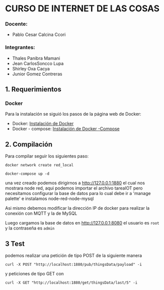# CURSO DE INTERNET DE LAS COSAS
### Docente:
- Pablo Cesar Calcina Ccori
### Integrantes:
- Thales Panibra Mamani
- Jean CarlosSoncco Lupa
- Shirley Oxa Cacya
- Junior Gomez Contreras
## 1. Requerimientos
### Docker
Para la instalación se siguió los pasos de la página web de Docker:
  - Docker: [Instalación de Docker](https://docs.docker.com/engine/install/ubuntu/)
  - Docker - compose: [Instalación de Docker -Compose](https://docs.docker.com/compose/install/)
## 2. Compilación
Para compilar seguir los siguientes paso:
```
docker network create red_local

docker-compose up -d

```
una vez creado podemos dirigirnos a http://127.0.0.1:1880 el cual nos mostrara
node red, aqui podemos importar el archivo tareaIOT pero necesitamos configurar
la base de datos para lo cual debe ir a 'manage palette' e instalamos
node-red-node-mysql

Asi mismo debemos modificar la dirección IP de docker para realizar la conexión
con MQTT y la de MySQL

Luego cargamos la base de datos en http://127.0.0.1:8080 el usuario es `root` y
la contraseña es `admin`

## 3 Test

podemos realizar una petición de tipo POST de la siguiente manera

```
curl -X POST "http://localhost:1880/pub/thingsData/payload" -i
```

y peticiones de tipo GET con
```
curl -X GET "http://localhost:1880/get/thingsData/last/5" -i 
```
